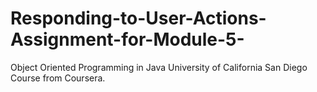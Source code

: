 # Responding-to-User-Actions-Assignment-for-Module-5-
Object Oriented Programming in Java University of California San Diego Course from Coursera.
